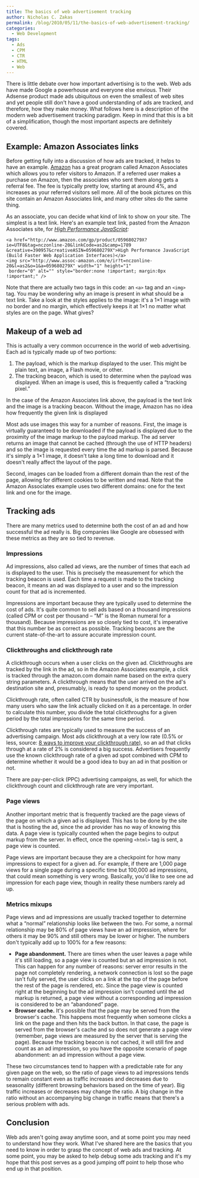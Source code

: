 ```yaml
---
title: The basics of web advertisement tracking
author: Nicholas C. Zakas
permalink: /blog/2010/05/11/the-basics-of-web-advertisement-tracking/
categories:
  - Web Development
tags:
  - Ads
  - CPM
  - CTR
  - HTML
  - Web
---
```

There is little debate over how important advertising is to the web. Web ads have made Google a powerhouse and everyone else envious. Their Adsense product made ads ubiquitous on even the smallest of web sites and yet people still don't have a good understanding of ads are tracked, and therefore, how they make money. What follows here is a description of the modern web advertisement tracking paradigm. Keep in mind that this is a bit of a simplification, though the most important aspects are definitely covered.

## Example: Amazon Associates links

Before getting fully into a discussion of how ads are tracked, it helps to have an example. [Amazon][1] has a great program called Amazon Associates which allows you to refer visitors to Amazon. If a referred user makes a purchase on Amazon, then the associates who sent them along gets a referral fee. The fee is typically pretty low, starting at around 4%, and increases as your referred visitors sell more. All of the book pictures on this site contain an Amazon Associates link, and many other sites do the same thing.

As an associate, you can decide what kind of link to show on your site. The simplest is a text link. Here's an example text link, pasted from the Amazon Associates site, for <cite><a href="http://www.amazon.com/gp/product/059680279X?ie=UTF8&tag=nczonline-20&linkCode=as2&camp=1789&creative=390957&creativeASIN=059680279X">High Performance JavaScript</a>:</cite>

    <a href="http://www.amazon.com/gp/product/059680279X?ie=UTF8&tag=nczonline-20&linkCode=as2&camp=1789
    &creative=390957&creativeASIN=059680279X">High Performance JavaScript (Build Faster Web Application Interfaces)</a>
    <img src="http://www.assoc-amazon.com/e/ir?t=nczonline-20&l=as2&o=1&a=059680279X" width="1" height="1"
     border="0" alt="" style="border:none !important; margin:0px !important;" />

Note that there are actually two tags in this code: an `<a>` tag and an `<img>` tag. You may be wondering why an image is present in what should be a text link. Take a look at the styles applies to the image: it's a 1&#215;1 image with no border and no margin, which effectively keeps it at 1&#215;1 no matter what styles are on the page. What gives?

## Makeup of a web ad

This is actually a very common occurrence in the world of web advertising. Each ad is typically made up of two portions:

  1. The payload, which is the markup displayed to the user. This might be plain text, an image, a Flash movie, or other.
  2. The tracking beacon, which is used to determine when the payload was displayed. When an image is used, this is frequently called a &#8220;tracking pixel.&#8221;

In the case of the Amazon Associates link above, the payload is the text link and the image is a tracking beacon. Without the image, Amazon has no idea how frequently the given link is displayed

Most ads use images this way for a number of reasons. First, the image is virtually guaranteed to be downloaded if the payload is displayed due to the proximity of the image markup to the payload markup. The ad server returns an image that cannot be cached (through the use of HTTP headers) and so the image is requested every time the ad markup is parsed. Because it's simply a 1&#215;1 image, it doesn't take a long time to download and it doesn't really affect the layout of the page.

Second, images can be loaded from a different domain than the rest of the page, allowing for different cookies to be written and read. Note that the Amazon Associates example uses two different domains: one for the text link and one for the image.

## Tracking ads

There are many metrics used to determine both the cost of an ad and how successful the ad really is. Big companies like Google are obsessed with these metrics as they are so tied to revenue.

### Impressions

Ad impressions, also called ad views, are the number of times that each ad is displayed to the user. This is precisely the measurement for which the tracking beacon is used. Each time a request is made to the tracking beacon, it means an ad was displayed to a user and so the impression count for that ad is incremented.

Impressions are important because they are typically used to determine the cost of ads. It's quite common to sell ads based on a thousand impressions (called CPM or cost per thousand &#8211; &#8220;M&#8221; is the Roman numeral for a thousand). Because impressions are so closely tied to cost, it's imperative that this number be as correct as possible. Tracking beacons are the current state-of-the-art to assure accurate impression count.

### Clickthroughs and clickthrough rate

A clickthrough occurs when a user clicks on the given ad. Clickthroughs are tracked by the link in the ad, so in the Amazon Associates example, a click is tracked through the amazon.com domain name based on the extra query string parameters. A clickthrough means that the user arrived on the ad's destination site and, presumably, is ready to spend money on the product.

Clickthrough rate, often called CTR by businessfolk, is the measure of how many users who saw the link actually clicked on it as a percentage. In order to calculate this number, you divide the total clickthroughs for a given period by the total impressions for the same time period.

Clickthrough rates are typically used to measure the success of an advertising campaign. Most ads clickthrough at a very low rate (0.5% or less, source: [8 ways to improve your clickthrough rate][2]), so an ad that clicks through at a rate of 2% is considered a big success. Advertisers frequently use the known clickthrough rate of a given ad spot combined with CPM to determine whether it would be a good idea to buy an ad in that position or not.

There are pay-per-click (PPC) advertising campaigns, as well, for which the clickthrough count and clickthrough rate are very important.

### Page views

Another important metric that is frequently tracked are the page views of the page on which a given ad is displayed. This has to be done by the site that is hosting the ad, since the ad provider has no way of knowing this data. A page view is typically counted when the page begins to output markup from the server. In effect, once the opening `<html>` tag is sent, a page view is counted.

Page views are important because they are a checkpoint for how many impressions to expect for a given ad. For example, if there are 1,000 page views for a single page during a specific time but 100,000 ad impressions, that could mean something is very wrong. Basically, you'd like to see one ad impression for each page view, though in reality these numbers rarely ad up.

### Metrics mixups

Page views and ad impressions are usually tracked together to determine what a &#8220;normal&#8221; relationship looks like between the two. For some, a normal relationship may be 80% of page views have an ad impression, where for others it may be 90% and still others may be lower or higher. The numbers don't typically add up to 100% for a few reasons:

  * **Page abandonment.** There are times when the user leaves a page while it's still loading, so a page view is counted but an ad impression is not. This can happen for any number of reasons: server error results in the page not completely rendering, a network connection is lost so the page isn't fully served, the user clicks on a link at the top of the page before the rest of the page is rendered, etc. Since the page view is counted right at the beginning but the ad impression isn't counted until the ad markup is returned, a page view without a corresponding ad impression is considered to be an &#8220;abandoned&#8221; page.
  * **Browser cache.** It's possible that the page may be served from the browser's cache. This happens most frequently when someone clicks a link on the page and then hits the back button. In that case, the page is served from the browser's cache and so does not generate a page view (remember, page views are measured by the server that is serving the page). Because the tracking beacon is not cached, it will still fire and count as an ad impression, so you have the opposite scenario of page abandonment: an ad impression without a page view.

These two circumstances tend to happen with a predictable rate for any given page on the web, so the ratio of page views to ad impressions tends to remain constant even as traffic increases and decreases due to seasonality (different browsing behaviors based on the time of year). Big traffic increases or decreases may change the ratio. A big change in the ratio without an accompanying big change in traffic means that there's a serious problem with ads.

## Conclusion

Web ads aren't going away anytime soon, and at some point you may need to understand how they work. What I've shared here are the basics that you need to know in order to grasp the concept of web ads and tracking. At some point, you may be asked to help debug some ads tracking and it's my hope that this post serves as a good jumping off point to help those who end up in that position.

 [1]: http://www.amazon.com/?tag-nczonline-20
 [2]: http://www.imediaconnection.com/content/25781.asp
